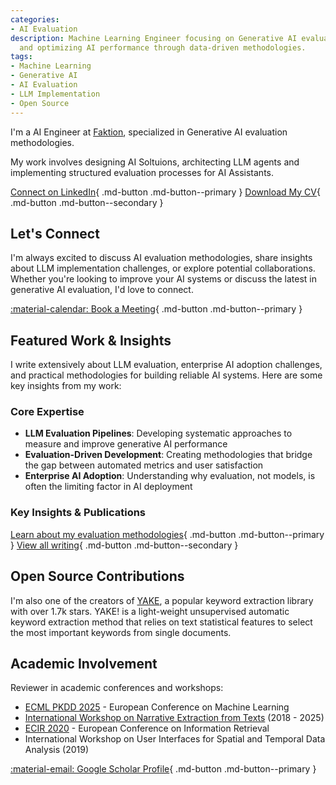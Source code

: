 ```yaml
---
categories:
- AI Evaluation
description: Machine Learning Engineer focusing on Generative AI evaluation, LLM pipelines,
  and optimizing AI performance through data-driven methodologies.
tags:
- Machine Learning
- Generative AI
- AI Evaluation
- LLM Implementation
- Open Source
---
```


I'm a AI Engineer at [Faktion](https://faktion.com/), specialized in Generative AI evaluation methodologies. 

My work involves designing AI Soltuions, architecting LLM agents and implementing structured evaluation processes for AI Assistants.

[Connect on LinkedIn](https://www.linkedin.com/in/arianpasquali){ .md-button .md-button--primary }
[Download My CV](cv.pdf){ .md-button .md-button--secondary }

## Let's Connect

I'm always excited to discuss AI evaluation methodologies, share insights about LLM implementation challenges, or explore potential collaborations. Whether you're looking to improve your AI systems or discuss the latest in generative AI evaluation, I'd love to connect.

[:material-calendar: Book a Meeting](http://cal.com/arianpasquali){ .md-button .md-button--primary }

## Featured Work & Insights

I write extensively about LLM evaluation, enterprise AI adoption challenges, and practical methodologies for building reliable AI systems. Here are some key insights from my work:

### Core Expertise
- **LLM Evaluation Pipelines**: Developing systematic approaches to measure and improve generative AI performance
- **Evaluation-Driven Development**: Creating methodologies that bridge the gap between automated metrics and user satisfaction
- **Enterprise AI Adoption**: Understanding why evaluation, not models, is often the limiting factor in AI deployment

### Key Insights & Publications

[Learn about my evaluation methodologies](writing/2025/05/03/my-evaluation-driven-development-journey){ .md-button .md-button--primary }
[View all writing](writing/){ .md-button .md-button--secondary }

## Open Source Contributions

I'm also one of the creators of [YAKE](https://github.com/LIAAD/yake), a popular keyword extraction library with over 1.7k stars. YAKE! is a light-weight unsupervised automatic keyword extraction method that relies on text statistical features to select the most important keywords from single documents.

## Academic Involvement

Reviewer in academic conferences and workshops: 

- [ECML PKDD 2025](https://ecmlpkdd.org/2025/) - European Conference on Machine Learning
- [International Workshop on Narrative Extraction from Texts]((https://text2story25.inesctec.pt/)) (2018 - 2025)
- [ECIR 2020](https://ecir2020.org/) - European Conference on Information Retrieval
- International Workshop on User Interfaces for Spatial and Temporal Data Analysis (2019) 

[:material-email: Google Scholar Profile](https://scholar.google.com/citations?user=_sgWaQQAAAAJ&hl=en){ .md-button .md-button--primary }
